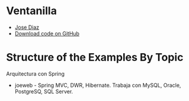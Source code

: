 # Ventanilla

* [Jose Diaz](http://http://www.academias.joedayz.pe)
* [Download code on GitHub](https://github.com/joedayz/ventanilla)

# Structure of the Examples By Topic

Arquitectura con Spring

* joeweb - Spring MVC, DWR, Hibernate. Trabaja con MySQL, Oracle, PostgreSQ, SQL Server.
